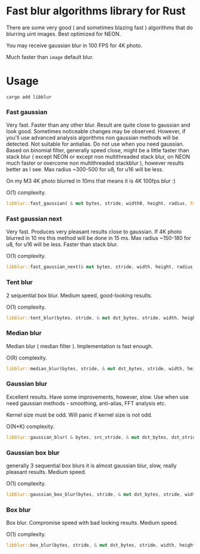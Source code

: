 # Fast blur algorithms library for Rust

There are some very good ( and sometimes blazing fast ) algorithms that do blurring uint images.
Best optimized for NEON.

You may receive gaussian blur in 100 FPS for 4K photo.

Much faster than `image` default blur.

# Usage

```
cargo add libblur
```

### Fast gaussian

Very fast. Faster than any other blur. Result are quite close to gaussian and look good. Sometimes noticeable changes
may be
observed. However, if you'll use advanced analysis algorithms non gaussian methods will be detected. Not suitable for
antialias.
Do not use when you need gaussian. Based on binomial filter, generally speed close, might be a little faster than stack
blur ( except NEON or except non multithreaded stack blur, on NEON much faster or overcome non multithreaded
stackblur ), however results better as I see. Max radius ~300-500 for u8, for u16 will be less.

On my M3 4K photo blurred in 10ms that means it is 4K 100fps blur :)

O(1) complexity.

```rust
libblur::fast_gaussian( & mut bytes, stride, width0, height, radius, FastBlurChannels::Channels3);
```

### Fast gaussian next

Very fast.
Produces very pleasant results close to gaussian.
If 4K photo blurred in 10 ms this method will be done in 15 ms. Max radius ~150-180 for u8, for u16 will be less.
Faster than stack blur.

O(1) complexity.

```rust
libblur::fast_gaussian_next(& mut bytes, stride, width, height, radius, FastBlurChannels::Channels3);
```

### Tent blur

2 sequential box blur. Medium speed, good-looking results.

O(1) complexity.

```rust
libblur::tent_blur(bytes, stride, & mut dst_bytes, stride, width, height, radius, FastBlurChannels::Channels3);
```

### Median blur

Median blur ( median filter ). Implementation is fast enough.

O(R) complexity.

```rust
libblur::median_blur(bytes, stride, & mut dst_bytes, stride, width, height, radius, FastBlurChannels::Channels3);
```

### Gaussian blur

Excellent results. Have some improvements, however, slow. Use when use need gaussian methods - smoothing, anti-alias,
FFT analysis etc.

Kernel size must be odd. Will panic if kernel size is not odd.

O(N*K) complexity.

```rust
libblur::gaussian_blur( & bytes, src_stride, & mut dst_bytes, dst_stride, width, height, kernel_size, sigma, FastBlurChannels::Channels3);
```

### Gaussian box blur

generally 3 sequential box blurs it is almost gaussian blur, slow, really pleasant results.
Medium speed.

O(1) complexity.

```rust
libblur::gaussian_box_blur(bytes, stride, & mut dst_bytes, stride, width, height, radius, FastBlurChannels::Channels3);
```

### Box blur

Box blur. Compromise speed with bad looking results.
Medium speed.

O(1) complexity.

```rust
libblur::box_blur(bytes, stride, & mut dst_bytes, stride, width, height, radius, FastBlurChannels::Channels3);
```

